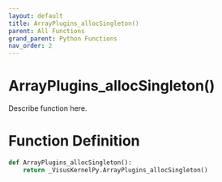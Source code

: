 ```yaml
---
layout: default
title: ArrayPlugins_allocSingleton()
parent: All Functions
grand_parent: Python Functions
nav_order: 2
---
```


# ArrayPlugins_allocSingleton()

Describe function here.

# Function Definition

```python
def ArrayPlugins_allocSingleton():
    return _VisusKernelPy.ArrayPlugins_allocSingleton()
```